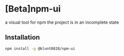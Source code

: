 # [Beta]npm-ui
a visual tool for npm
the project is in an incomplete state


## Installation

```bash
npm install -g @blunt0828/npm-ui
```